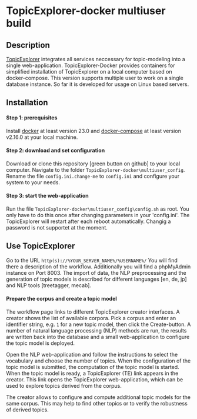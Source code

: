 # TopicExplorer-docker multiuser build

## Description
[TopicExplorer](http://topicexplorer.informatik.uni-halle.de) integrates all services neccessary for topic-modeling into a single web-application.
TopicExplorer-Docker provides containers for simplified installation of TopicExplorer on a local computer based on docker-compose.
This version supports multiple user to work on a single database instance. So far it is developed for usage on Linux based servers.

## Installation

#### Step 1: prerequisites
Install [docker](https://docs.docker.com/install/) at least version 23.0 and [docker-compose](https://docs.docker.com/compose/install/) at least version v2.16.0 at your local machine.

#### Step 2: download and set configuration
Download or clone this repository [green button on github] to your local computer. Navigate to the folder `TopicExplorer-docker\multiuser_config`. Rename the file `config.ini.change-me` to `config.ini` and configure your system to your needs.


#### Step 3: start the web-application
Run the file `TopicExplorer-docker\multiuser_config\config.sh` as root. You only have to do this once after changing parameters in your 'config.ini'.
The TopicExplorer will restart after each reboot automatically. Changig a password is not supportet at the moment.

## Use TopicExplorer
Go to the URL `http(s)://%YOUR_SERVER_NAME%/%USERNAME%/`
You will find there a description of the workflow.
Additionally you will find a phpMyAdmin instance on Port 8003. 
The import of data, the NLP preprocessing and the generation of topic models is described for different languages [en, de, jp] and NLP tools [treetagger, mecab].

#### Prepare the corpus and create a topic model
The workflow page links to different TopicExplorer creator interfaces.
A creator shows the list of available corpora.
Pick a corpus and enter an identifier string, e.g. `1` for a new topic model, then click the Create-button.
A number of natural language processing (NLP) methods are run,
the results are written back into the database and
a small web-application to configure the topic model is deployed.

Open the NLP web-application and follow the instructions to select the vocabulary and choose the number of topics.
When the configuration of the topic model is submitted, the computation of the topic model is started.
When the topic model is ready, a TopicExplorer (TE) link appears in the creator.
This link opens the TopicExplorer web-application, which can be used to explore topics derived from the corpus.

The creator allows to configure and compute additional topic models for the same corpus.
This may help to find other topics or to verify the robustness of derived topics.
